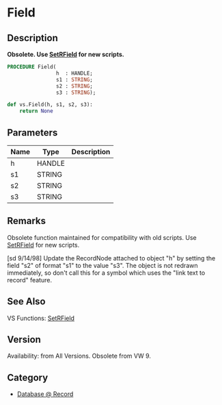 # Field

## Description
<b>Obsolete. Use [ SetRField](SetRField.md) for new scripts.</b>

```pascal
PROCEDURE Field(
				h  : HANDLE;
				s1 : STRING;
				s2 : STRING;
				s3 : STRING);
```

```python
def vs.Field(h, s1, s2, s3):
    return None
```

## Parameters
|Name|Type|Description|
|---|---|---|
|h|HANDLE|   |
|s1|STRING|   |
|s2|STRING|   |
|s3|STRING|   |

## Remarks
Obsolete function maintained for compatibility with old scripts. Use [ SetRField](SetRField.md) for new scripts.

[sd 9/14/98] Update the RecordNode attached to object "h" by setting the field "s2" of format "s1" to the value "s3".  The object is not redrawn immediately, so don't call this for a symbol which uses the "link text to record" feature.

## See Also
VS Functions:
[SetRField](SetRField.md)

## Version
Availability: from All Versions. Obsolete from VW 9.

## Category
* [Database @ Record](../Categories/Database%20-%20Record.md)
